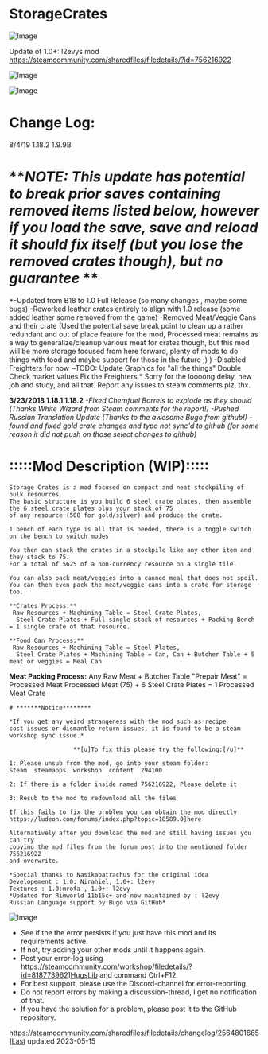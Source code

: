 # StorageCrates

![Image](https://i.imgur.com/buuPQel.png)

Update of 1.0+: l2evys mod
https://steamcommunity.com/sharedfiles/filedetails/?id=756216922

![Image](https://i.imgur.com/pufA0kM.png)

	
![Image](https://i.imgur.com/Z4GOv8H.png)

# Change Log:


8/4/19 1.18.2  1.9.9B
# ***NOTE: This update has potential to break prior saves containing removed items listed below, however if you load the save, save and reload it should fix itself (but you lose the removed crates though), but no guarantee*  ** 


*-Updated from B18 to 1.0 Full Release (so many changes , maybe some bugs)
-Reworked leather crates entirely to align with 1.0 release (some added leather some removed from the game)
-Removed Meat/Veggie Cans and their crate (Used the potential save break point to clean up a rather redundant and out of place feature for the mod, Processed meat remains as a way to generalize/cleanup various meat for crates though, but this mod will be more storage focused from here forward, plenty of mods to do things with food and maybe support for those in the future ;) )
-Disabled Freighters for now
~TODO: 
	Update Graphics for "all the things"
	Double Check market values
	Fix the Freighters *
Sorry for the loooong delay, new job and study, and all that. Report any issues to steam comments plz, thx.

**3/23/2018 1.18.1  1.18.2**
*-Fixed Chemfuel Barrels to explode as they should (Thanks White Wizard from Steam comments for the report!)
   -Pushed Russian Translation Update (Thanks to the awesome Bugo from github!)
   -found and fixed gold crate changes and typo not sync'd to github (for some reason it did not push on those select changes to github)*

   #  :::::Mod Description (WIP):::::


    Storage Crates is a mod focused on compact and neat stockpiling of bulk resources.
    The basic structure is you build 6 steel crate plates, then assemble the 6 steel crate plates plus your stack of 75 
    of any resource (500 for gold/silver) and produce the crate.

    1 bench of each type is all that is needed, there is a toggle switch on the bench to switch modes

    You then can stack the crates in a stockpile like any other item and they stack to 75. 
    For a total of 5625 of a non-currency resource on a single tile.

    You can also pack meat/veggies into a canned meal that does not spoil.
    You can then even pack the meat/veggie cans into a crate for storage too.

    **Crates Process:**
     Raw Resources + Machining Table = Steel Crate Plates,
      Steel Crate Plates + Full single stack of resources + Packing Bench = 1 single crate of that resource.

    **Food Can Process:**
     Raw Resources + Machining Table = Steel Plates, 
      Steel Crate Plates + Machining Table = Can, Can + Butcher Table + 5 meat or veggies = Meal Can

   **Meat Packing Process:**
    Any Raw Meat + Butcher Table "Prepair Meat" = Processed Meat
    Processed Meat (75) + 6 Steel Crate Plates = 1 Processed Meat Crate

    # *******Notice******** 

    *If you get any weird strangeness with the mod such as recipe 
    cost issues or dismantle return issues, it is found to be a steam workshop sync issue.*

                      **[u]To fix this please try the following:[/u]**

    1: Please unsub from the mod, go into your steam folder: 
    Steam  steamapps  workshop  content  294100
    
    2: If there is a folder inside named 756216922, Please delete it
    
    3: Resub to the mod to redownload all the files

    If this fails to fix the problem you can obtain the mod directly
    https://ludeon.com/forums/index.php?topic=18589.0]here

    Alternatively after you download the mod and still having issues you can try
    copying the mod files from the forum post into the mentioned folder 756216922
    and overwrite. 

    *Special thanks to Nasikabatrachus for the original idea
    Developement : 1.0: Nirahiel, 1.0+: l2evy
    Textures : 1.0:mrofa , 1.0+: l2evy
    *Updated for Rimworld 11b15c+ and now maintained by : l2evy
    Russian Language support by Bugo via GitHub*

![Image](https://i.imgur.com/PwoNOj4.png)



-  See if the the error persists if you just have this mod and its requirements active.
-  If not, try adding your other mods until it happens again.
-  Post your error-log using https://steamcommunity.com/workshop/filedetails/?id=818773962]HugsLib and command Ctrl+F12
-  For best support, please use the Discord-channel for error-reporting.
-  Do not report errors by making a discussion-thread, I get no notification of that.
-  If you have the solution for a problem, please post it to the GitHub repository.




https://steamcommunity.com/sharedfiles/filedetails/changelog/2564801665]Last updated 2023-05-15
